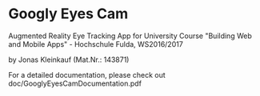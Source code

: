 # Googly Eyes Cam

Augmented Reality Eye Tracking App for University Course "Building Web and Mobile Apps" - Hochschule Fulda, WS2016/2017


by Jonas Kleinkauf (Mat.Nr.: 143871)


For a detailed documentation, please check out doc/GooglyEyesCamDocumentation.pdf